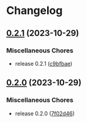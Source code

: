 # Changelog

## [0.2.1](https://github.com/boasvdp/itolparser/compare/v0.2.0...v0.2.1) (2023-10-29)


### Miscellaneous Chores

* release 0.2.1 ([c9bfbae](https://github.com/boasvdp/itolparser/commit/c9bfbae145bb228c1242f21089859f4267457a6b))

## [0.2.0](https://github.com/boasvdp/itolparser/compare/0.1.4...v0.2.0) (2023-10-29)


### Miscellaneous Chores

* release 0.2.0 ([7f02d46](https://github.com/boasvdp/itolparser/commit/7f02d465de0d3a5ca515b8a401c00aa3cdb8f232))
